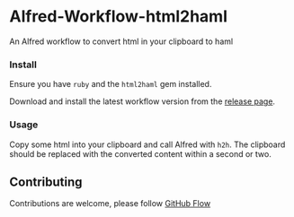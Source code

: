 # Alfred-Workflow-html2haml

An Alfred workflow to convert html in your clipboard to haml

### Install

Ensure you have `ruby` and the `html2haml` gem installed.

Download and install the latest workflow version from the [release page](https://github.com/adambutler/Alfred-Workflow-html2haml/releases).

### Usage

Copy some html into your clipboard and call Alfred with `h2h`. The clipboard should be replaced with the converted content within a second or two.

## Contributing

Contributions are welcome, please follow [GitHub Flow](https://guides.github.com/introduction/flow/index.html)
